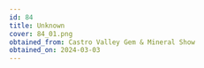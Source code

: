 ```yaml
---
id: 84
title: Unknown
cover: 84_01.png
obtained_from: Castro Valley Gem & Mineral Show
obtained_on: 2024-03-03
---
```

